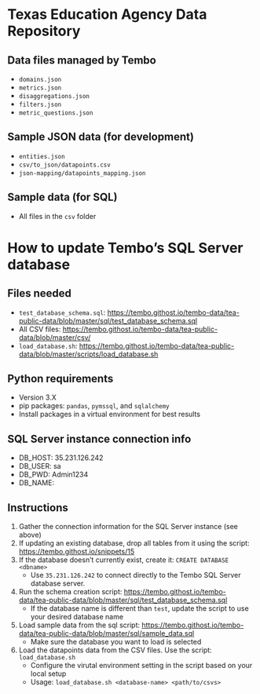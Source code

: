 # Texas Education Agency Data Repository

## Data files managed by Tembo
* `domains.json`
* `metrics.json`
* `disaggregations.json`
* `filters.json`
* `metric_questions.json`

## Sample JSON data (for development)
* `entities.json`
* `csv/to_json/datapoints.csv`
* `json-mapping/datapoints_mapping.json`

## Sample data (for SQL)
* All files in the `csv` folder

# How to update Tembo’s SQL Server database

## Files needed
* `test_database_schema.sql`: https://tembo.githost.io/tembo-data/tea-public-data/blob/master/sql/test_database_schema.sql
* All CSV files: https://tembo.githost.io/tembo-data/tea-public-data/blob/master/csv/
* `load_database.sh`: https://tembo.githost.io/tembo-data/tea-public-data/blob/master/scripts/load_database.sh

## Python requirements
* Version 3.X
* pip packages: `pandas`, `pymssql`, and `sqlalchemy`
* Install packages in a virtual environment for best results

## SQL Server instance connection info
* DB_HOST: 35.231.126.242 
* DB_USER: sa
* DB_PWD: Admin1234
* DB_NAME: <whatever you want>

## Instructions
1. Gather the connection information for the SQL Server instance (see above)
2. If updating an existing database, drop all tables from it using the script: https://tembo.githost.io/snippets/15
3. If the database doesn’t currently exist, create it: `CREATE DATABASE <dbname>`
    * Use `35.231.126.242` to connect directly to the Tembo SQL Server database server.
4. Run the schema creation script: https://tembo.githost.io/tembo-data/tea-public-data/blob/master/sql/test_database_schema.sql
    * If the database name is different than `test`, update the script to use your desired database name
5. Load sample data from the sql script: https://tembo.githost.io/tembo-data/tea-public-data/blob/master/sql/sample_data.sql
    * Make sure the database you want to load is selected
6. Load the datapoints data from the CSV files. Use the script: `load_database.sh`
    * Configure the virutal environment setting in the script based on your local setup
    * Usage: `load_database.sh <database-name> <path/to/csvs>`
